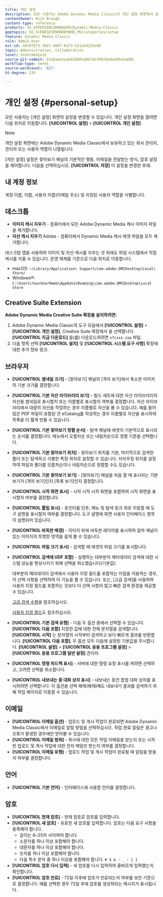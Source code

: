 ```yaml
---
title: 개인 설정
description: 모든 사용자는 Adobe Dynamic Media Classic의 개인 설정 화면에서 설정을 변경할 수 있습니다.
contentOwner: Rick Brough
content-type: reference
products: SG_EXPERIENCEMANAGER/Dynamic-Media-Classic
geptopics: SG_SCENESEVENONDEMAND_PK/categories/setup
feature: Dynamic Media Classic
role: Admin,User
exl-id: a019f973-7647-466f-8af3-5312e9225e89
topic: Administration, Collaboration
level: Intermediate
source-git-commit: b2a6aeb1aab420803a8b7dafb0fdeda495e2a69b
workflow-type: tm+mt
source-wordcount: '827'
ht-degree: 23%

---
```


# 개인 설정 {#personal-setup}

모든 사용자는 [개인 설정] 화면의 설정을 변경할 수 있습니다. 개인 설정 화면을 열려면 다음 위치로 이동합니다. **[!UICONTROL 설정]** > **[!UICONTROL 개인 설정]**.

>[!NOTE]
>
>개인 설정 화면에는 Adobe Dynamic Media Classic에서 보유하고 있는 회사 관리자, 관리자 또는 사용자 역할이 나열됩니다.

[개인 설정] 설정은 찾아보기 패널의 기본적인 행동, 이메일을 전달받는 방식, 암호 설정을 제어합니다. 다음을 선택하십시오. **[!UICONTROL 저장]** 이 설정을 변경한 후에.

## 내 계정 정보

계정 이름, 이름, 사용자 이름(이메일 주소) 및 지정된 사용자 역할을 식별합니다.

## 데스크톱

* **이미지 캐시 지우기** - 컴퓨터에서 모든 Adobe Dynamic Media 캐시 이미지 파일을 제거합니다.
* **자산 캐시 지우기** Adobe - 컴퓨터에서 Dynamic Media 캐시 에셋 파일을 모두 제거합니다.

데스크탑 앱을 사용하여 이미지 및 자산 캐시를 지우는 것 외에도 파일 시스템에서 직접 캐시를 지울 수 있습니다. 운영 체제를 기준으로 다음 위치로 이동합니다.

* macOS: `~/Library/Application\ Support/com.adobe.DMCDesktop/Local\ Store/`
* Windows®: `C:\Users\YourUserName\AppData\Roaming\com.adobe.DMCDesktop\Local Store`

## Creative Suite Extension

**Adobe Dynamic Media Creative Suite 확장을 설치하려면:**

1. Adobe Dynamic Media Classic의 도구 모음에서 **[!UICONTROL 설정]** > **[!UICONTROL 개인 설정]**, Creative Suite 확장에서 을 선택합니다. **[!UICONTROL 지금 다운로드]** 을(를) 다운로드하려면 `s7csxs.zxp` 파일.
1. 다음 항목 선택 **[!UICONTROL 설치]** 및 **[!UICONTROL 시스템 요구 사항]** 확장에 대한 추가 정보 링크.

<!--    A readme file is included at the root of the unzipped file to provide you with additional information about the extension.

1. Depending on your installed operating system, do one of the following: -->

<!-- #### Windows

|If you are running|Do this|
|--- |--- |
|Adobe Illustrator 18 in Adobe Creative Cloud 2014|<ul><li>From the root of the unzipped folder, select CC-2014.</li><li>Depending on the bit version of Adobe Illustrator that you are using, select win32 or win64.</li><li>Select libraries > flame, and then copy `aflame.dll` to Adobe Illustrator's executable folder. For example, `C:\Program Files\Adobe\Adobe Illustrator CC 2014\Support Files\Contents\Windows`. </li></ul><br/>**Note**: This example path is for the 64-bit location; the 32-bit location may fall under Program Files (x86) instead. <br/><ul><li>Return to the same libraries folder, select flamingo, and then copy `aflamingo.dll` to the same Adobe Illustrator executable folder that you used in the previous step. </li><li>Return to the win32 or win64 folder that you selected in step 2, and then copy `AdobeS7FXGFileFormat.aip` to Adobe Illustrator's plug-ins folder. For example, `C:\Program Files\Adobe\Adobe Illustrator CC 2014\Plug-ins\Illustrator Formats`. </li></ul> <br/>**Note**: This example path is for the 64-bit location; the 32-bit location may fall under Program Files (x86) instead.|
|Adobe Illustrator 17 in Adobe Creative Cloud|<ul><li>From the root of the unzipped folder, select CC. </li><li>Depending on the bit version of Adobe Illustrator that you are using, select win32 or win64.</li><li> Copy `AdobeS7FXGFileFormat.aip` to Adobe Illustrator's plug-ins folder. For example, `C:\Program Files\Adobe\Adobe Illustrator CC (64 Bit)\Plug-ins\Illustrator Formats`.</li></ul><br/>**Note**: This example path is for the 64-bit location; the 32-bit location may fall under Program Files (x86) instead.|
|Adobe Illustrator 16 in Adobe Creative Suite 6|<ul><li>From the root of the unzipped folder, select 6.0. </li><li>Depending on the bit version of Adobe Illustrator that you are using, select win32 or win64. </li><li>Copy AdobeS7FXGFileFormat.aip to Adobe Illustrator's plug-ins folder. For example, `C:\Program Files\Adobe\Adobe Illustrator CS6 (64 Bit)\Plug-ins\Illustrator Formats`.</li></ul><br/>**Note**: This example path is for the 64-bit location; the 32-bit location may fall under Program Files (x86) instead.|

#### Mac

|If you are running|Do this|
|--- |--- |
|Adobe Illustrator 18 in Adobe Creative Cloud 2014|<ul><li>From the root of the unzipped folder, select CC-2014 > mac64.</li><li>Select libraries > flame, and then copy the `aflame.framework` folder to Adobe Illustrator package contents folder. For example, `/Applications/Adobe Illustrator CC 2014/ Illustrator.app/Contents/Frameworks/`. (To open Adobe Illustrator's package contents folder, right-select on the Adobe illustrator CC 2014 icon and select Show Package Contents from context menu).</li><li>Return to the same libraries folder, select `flamingo`, and then copy the `aflamingo.framework` folder to the same Adobe Illustrator package contents folder that you used in the previous step.</li><li>Return to the mac64 folder that you selected in step 1, and then copy the `AdobeS7FXGFileFormat.aip` folder to Adobe Illustrator's plug-in folder. For example, `/Applications/Adobe Illustrator CC 2014/Plug-ins/Illustrator Formats/`.</li></ul><br/>|
|Adobe Illustrator 17 in Adobe Creative Cloud|<ul><li>From the root of the unzipped folder, select CC > mac64</li><li>Copy the `AdobeS7FXGFileFormat.aip` folder to Adobe Illustrator's plug-in folder. For example, `/Applications/Adobe Illustrator CC/Plug-ins/Illustrator Formats/`.</li></ul><br/>|
|Adobe Illustrator 16 in Adobe Creative Suite 6|<ul><li>From the root of the unzipped folder, select 6.0 > mac64</li><li>Copy the `AdobeS7FXGFileFormat.aip` folder to Adobe Illustrator's plug-in folder. For example, `/Applications/Adobe Illustrator CS6/Plug-ins/Illustrator Formats/`.</li></ul>|

The plug-in is now available for you to use in Adobe Illustrator. -->

## 브라우저

* **[!UICONTROL 썸네일 크기]** - [찾아보기] 패널의 [격자 보기]에서 축소판 이미지의 기본 크기를 결정합니다.
* **[!UICONTROL 기본 자산 라이브러리 보기]** - 빌드 세트에 대한 자산 라이브러리의 자산을 썸네일로 표시할지 또는 이름별로 표시할지 여부를 결정합니다. 자산 라이브러리에서 대량의 자산을 작업하는 경우 이름별로 자산을 볼 수 있습니다. 예를 들어 많은 PDF 파일이 포함된 큰 eCatalog를 작성하는 경우 이름별로 자산을 표시하여 목록을 더 짧게 만들 수 있습니다.
* **[!UICONTROL 기본 찾아보기 정렬 순서]** - 탐색 패널에 에셋이 기본적으로 표시되는 순서를 결정합니다. 메뉴에서 오름차순 또는 내림차순으로 정렬 기준을 선택합니다.
* **[!UICONTROL 기본 찾아보기 위치]** - 찾아보기 위치를 기본, 마지막으로 검색한 폴더 또는 탐색하고 식별한 특정 위치로 설정할 수 있습니다. 브라우징 위치를 설정하여 파일과 폴더를 오름차순이나 내림차순으로 정렬할 수도 있습니다.
* **[!UICONTROL 기본 찾아보기 보기]** - [찾아보기] 패널을 처음 열 때 표시되는 기본 보기가 [격자 보기]인지 [목록 보기]인지 결정합니다.
* **[!UICONTROL 시작 화면 표시]** - 시작 시작 시작 화면을 포함하여 시작 화면을 표시할지 여부를 결정합니다.
* **[!UICONTROL 툴팁 표시]** - 포인터를 단추, 메뉴 및 탐색 링크 위로 이동할 때 도구 설명을 표시할지 여부를 결정합니다. 도구 설명에 화면 사용자 인터페이스 항목이 설명되어 있습니다.
* **[!UICONTROL 바둑판 배경]** - 이미지 뒤에 바둑판 레이어를 표시하여 알파 채널이 있는 이미지의 투명한 영역을 쉽게 볼 수 있습니다.
* **[!UICONTROL 파일 크기 표시]** - 검색할 때 에셋의 파일 크기를 표시합니다.
* **[!UICONTROL 검색에 UDF 포함]** - 실행하는 대부분의 메타데이터 검색에 대한 시스템 성능을 향상시키기 위해 선택을 취소했습니다(기본값).

  대부분의 메타데이터 검색에서 사용자 지정 필드를 포함하는 이점을 이용하는 경우, 이 선택 사항을 선택하여 이 기능을 켤 수 있습니다. 또는, [고급 검색]을 사용하여 사용자 지정 필드를 포함하는 것보다 더 선택 사항이 많고 빠른 검색 환경을 제공할 수 있습니다.

  [고급 검색 수행](searching-assets.md#conducting_an_advanced_search)을 참조하십시오.

  [사용자 지정 필드](application-setup.md#user_defined_fields)도 참조하십시오.

* **[!UICONTROL 기본 검색 유형]** - 다음 두 옵션 중에서 선택할 수 있습니다. **[!UICONTROL 다음 포함]** 지정한 값에 대한 전체 문자열을 검색합니다. **[!UICONTROL 시작]** 는 문자열의 시작부터 검색하고 보다 빠르게 결과를 반환합니다. **[!UICONTROL 다음 포함]**. 두 옵션 모두 다음에 설정된 기본값을 무시합니다. **[!UICONTROL 설정]** > **[!UICONTROL 응용 프로그램 설정]** > **[!UICONTROL 응용 프로그램 일반 설정]** 관리자.
* **[!UICONTROL 명령 피드백 표시]** - 서버에 대한 명령 요청 표시를 켜려면 선택하고, 끄려면 선택을 취소합니다.
* **[!UICONTROL 내보내는 중 대화 상자 표시]** - 내보내는 동안 팝업 대화 상자를 표시하려면 선택합니다. 이 옵션을 선택 해제(해제)해도 내보내기 결과를 검색하기 위해 작업 페이지로 이동할 수 있습니다.

## 이메일

* **[!UICONTROL 이메일 옵션]** - 업로드 및 게시 작업이 완료되면 Adobe Dynamic Media Classic에서 이메일로 알릴 방법을 선택하십시오. 작업 완료 알림은 경고나 오류가 발생한 경우에만 받아볼 수 있습니다.
* **[!UICONTROL 이메일 범위]** - 회사에 대한 모든 작업 이메일을 받는지 또는 시작한 업로드 및 게시 작업에 대한 전자 메일만 받는지 여부를 결정합니다.
* **[!UICONTROL 이메일 유형]** - 업로드 작업 및 게시 작업이 완료될 때 알림을 받을지 여부를 결정합니다.

## 언어

* **[!UICONTROL 기본 언어]** - 인터페이스에 사용할 언어를 결정합니다.

## 암호

* **[!UICONTROL 현재 암호]** - 현재 암호로 암호를 입력합니다.
* **[!UICONTROL 새 암호]** - 유효한 새 암호를 입력합니다. 암호는 다음 요구 사항을 충족해야 합니다.
   * 길이는 8~25자 사이여야 합니다.
   * 소문자를 하나 이상 포함해야 합니다.
   * 대문자를 하나 이상 포함해야 합니다.
   * 숫자를 하나 이상 포함해야 합니다.
   * 다음 특수 문자 중 하나 이상을 포함해야 합니다. `# $ & - _ : { }`
* **[!UICONTROL 암호 다시 입력]** - 새 암호를 다시 입력하여 올바르게 입력했는지 확인합니다.
* **[!UICONTROL 암호 만료]** - 72일 이후에 암호가 만료되는지 여부를 보안 기준으로 결정합니다. 예를 선택한 경우 72일 후에 암호를 생성하라는 메시지가 표시됩니다.
